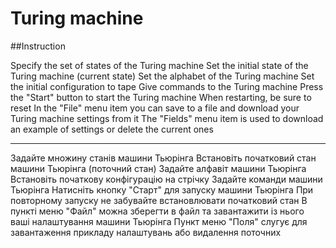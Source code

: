# Turing machine
##Instruction

Specify the set of states of the Turing machine
Set the initial state of the Turing machine (current state)
Set the alphabet of the Turing machine
Set the initial configuration to tape
Give commands to the Turing machine
Press the "Start" button to start the Turing machine
When restarting, be sure to reset
In the "File" menu item you can save to a file and download your Turing machine settings from it
The "Fields" menu item is used to download an example of settings or delete the current ones

_______________________________________

Задайте множину станів машини Тьюрінга
Встановіть початковий стан машини Тьюрінга (поточний стан)
Задайте алфавіт машини Тьюрінга
Встановіть початкову конфігурацію на стрічку
Задайте команди машини Тьюрінга 
Натисніть кнопку "Старт" для запуску машини Тьюрінга
При повторному запуску не забувайте встановлювати початковий стан
В пункті меню "Файл" можна зберегти в файл та завантажити із нього ваші налаштування машини Тьюрінга
Пункт меню "Поля" слугує для завантаження прикладу налаштувань або видалення поточних
